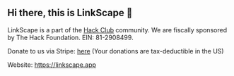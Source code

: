 ## Hi there, this is LinkScape 👋

LinkScape is a part of the [Hack Club](https://hackclub.com) community. We are fiscally sponsored by The Hack Foundation. EIN: 81-2908499.

Donate to us via Stripe: [here](https://linkscape.app/donate) (Your donations are tax-deductible in the US)

Website: https://linkscape.app
